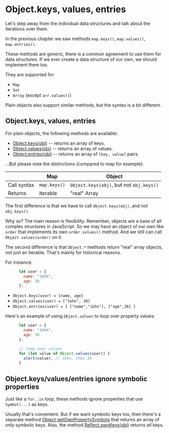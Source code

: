 
# Object.keys, values, entries

Let's step away from the individual data structures and talk about the iterations over them. 

In the previous chapter we saw methods `map.keys()`, `map.values()`, `map.entries()`.

These methods are generic, there is a common agreement to use them for data structures. If we ever create a data structure of our own, we should implement them too. 

They are supported for:

- `Map`
- `Set`
- `Array` (except `arr.values()`)

Plain objects also support similar methods, but the syntax is a bit different.

## Object.keys, values, entries

For plain objects, the following methods are available:

- [Object.keys(obj)](https://developer.mozilla.org/en-US/docs/Web/JavaScript/Reference/Global_Objects/Object/keys) -- returns an array of keys.
- [Object.values(obj)](https://developer.mozilla.org/en-US/docs/Web/JavaScript/Reference/Global_Objects/Object/values) -- returns an array of values.
- [Object.entries(obj)](https://developer.mozilla.org/en-US/docs/Web/JavaScript/Reference/Global_Objects/Object/entries) -- returns an array of `[key, value]` pairs.

...But please note the distinctions (compared to map for example):

|             | Map              | Object                                   |
|-------------|------------------|------------------------------------------|
| Call syntax | `map.keys()`     | `Object.keys(obj)`, but not `obj.keys()` |
| Returns     | iterable         | "real" Array                             |

The first difference is that we have to call `Object.keys(obj)`, and not `obj.keys()`.

Why so? The main reason is flexibility. Remember, objects are a base of all complex structures in JavaScript. So we may have an object of our own like `order` that implements its own `order.values()` method. And we still can call `Object.values(order)` on it.

The second difference is that `Object.*` methods return "real" array objects, not just an iterable. That's mainly for historical reasons.

For instance:

```js
      let user = {
        name: "John",
        age: 30
      };
```

- `Object.keys(user) = [name, age]`
- `Object.values(user) = ["John", 30]`
- `Object.entries(user) = [ ["name","John"], ["age",30] ]`

Here's an example of using `Object.values` to loop over property values:

```js
      let user = {
        name: "John",
        age: 30
      };

      // loop over values
      for (let value of Object.values(user)) {
        alert(value); // John, then 30
      }
```

## Object.keys/values/entries ignore symbolic properties

Just like a `for..in` loop, these methods ignore properties that use `Symbol(...)` as keys.

Usually that's convenient. But if we want symbolic keys too, then there's a separate method [Object.getOwnPropertySymbols](https://developer.mozilla.org/en-US/docs/Web/JavaScript/Reference/Global_Objects/Object/getOwnPropertySymbols) that returns an array of only symbolic keys. Also, the method [Reflect.ownKeys(obj)](https://developer.mozilla.org/en-US/docs/Web/JavaScript/Reference/Global_Objects/Reflect/ownKeys) returns *all* keys.
